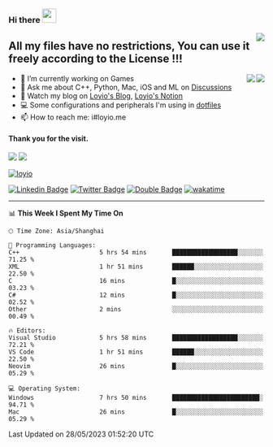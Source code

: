 <h3 align="left">Hi there <img src="https://media.giphy.com/media/hvRJCLFzcasrR4ia7z/giphy.gif" width="28"></h3>
<a align="right" href="https://github.com/loyio/loyio/blob/master/STAR/README.md"><img align="right" src="https://img.shields.io/badge/LOYIO-STAR-green" /></a>

## All my files have no restrictions, You can use it freely according to the License !!!

<a href="https://github.com/loyio#gh-light-mode-only">
     <img align="right"  src="https://loy-readme.vercel.app/api/top-langs/?username=loyio&langs_count=6&hide=css,html,jupyter%20notebook" />
</a>

<a href="https://github.com/loyio#gh-dark-mode-only">
  <img align="right"  src="https://loy-readme.vercel.app/api/top-langs/?username=loyio&langs_count=6&theme=slateorange&hide=css,html,jupyter%20notebook" />
</a>



- 🔭 I’m currently working on Games
- 💬 Ask me about C++, Python, Mac, iOS and ML on [Discussions](https://github.com/loyio/blog/discussions)
- 📔 Watch my blog on [Loyio's Blog](https://loyio.me), [Loyio's Notion](https://loyio.notion.site/loyio/Loyio-s-Dashboard-2f56bd29222a445ea9d9e8802a1ac83b)
- 💻 Some configurations and peripherals I'm using in [dotfiles](https://github.com/loyio/dotfiles)
- 📫 How to reach me: i#loyio.me


#### Thank you for the visit.
<img src="http://profile-counter.glitch.me/loyio/count.svg" />

<img src="https://loy-readme.vercel.app/api?username=loyio&show_icons=true&hide=stars&include_all_commits=true&hide_title=true&theme=slateorange" />

     

[![loyio](https://github-profile-trophy.vercel.app/?username=loyio&theme=onedark&column=4)](https://github.com/loyio)

[![Linkedin Badge](https://img.shields.io/badge/-@loyio-0077b5?style=flat-square&logo=Linkedin&logoColor=white&labelColor=0077b5&link=https://www.linkedin.com/in/loyio-hex-363172158/)](https://www.linkedin.com/in/loyio-hex-363172158/)
[![Twitter Badge](https://img.shields.io/badge/-@loyiome-1ca0f1?style=flat-square&labelColor=1ca0f1&logo=twitter&logoColor=white&link=https://twitter.com/loyiome)](https://twitter.com/loyiome)
[![Double Badge](https://img.shields.io/badge/@loyio-007722?style=flat&logo=Douban&logoColor=white)](https://www.douban.com/people/susmote)
[![wakatime](https://wakatime.com/badge/user/c0ddc104-5a20-41d1-ab9a-c4d9ea20a4d9.svg)](https://wakatime.com/@c0ddc104-5a20-41d1-ab9a-c4d9ea20a4d9)

-------
<!--START_SECTION:waka-->
📊 **This Week I Spent My Time On** 

```text
🕑︎ Time Zone: Asia/Shanghai

💬 Programming Languages: 
C++                      5 hrs 54 mins       ██████████████████░░░░░░░   71.25 % 
XML                      1 hr 51 mins        ██████░░░░░░░░░░░░░░░░░░░   22.50 % 
C                        16 mins             █░░░░░░░░░░░░░░░░░░░░░░░░   03.23 % 
C#                       12 mins             █░░░░░░░░░░░░░░░░░░░░░░░░   02.52 % 
Other                    2 mins              ░░░░░░░░░░░░░░░░░░░░░░░░░   00.49 % 

🔥 Editors: 
Visual Studio            5 hrs 58 mins       ██████████████████░░░░░░░   72.21 % 
VS Code                  1 hr 51 mins        ██████░░░░░░░░░░░░░░░░░░░   22.50 % 
Neovim                   26 mins             █░░░░░░░░░░░░░░░░░░░░░░░░   05.29 % 

💻 Operating System: 
Windows                  7 hrs 50 mins       ████████████████████████░   94.71 % 
Mac                      26 mins             █░░░░░░░░░░░░░░░░░░░░░░░░   05.29 % 
```


 Last Updated on 28/05/2023 01:52:20 UTC
<!--END_SECTION:waka-->

